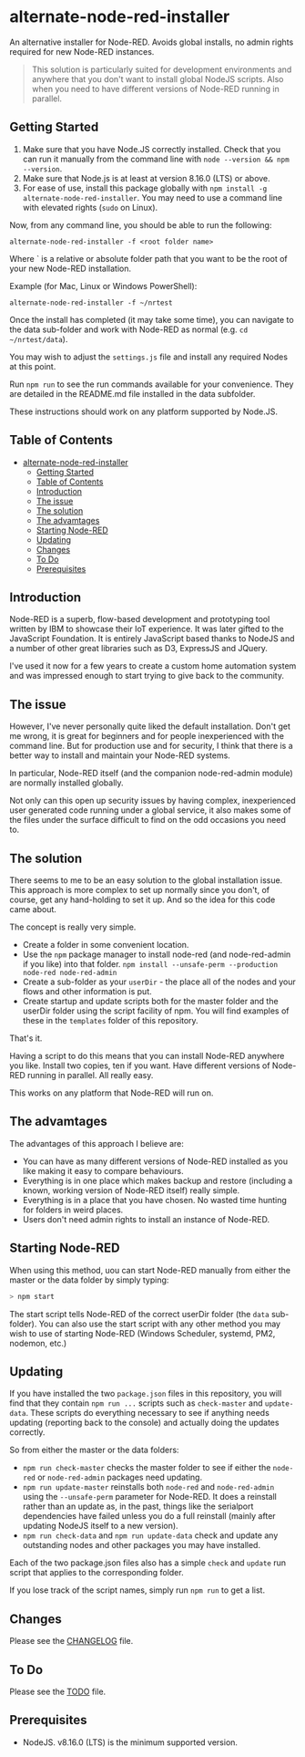 # alternate-node-red-installer
An alternative installer for Node-RED. Avoids global installs, no admin rights required for new Node-RED instances.

> This solution is particularly suited for development environments and anywhere that you don't want to install global NodeJS scripts. Also when you need to have different versions of Node-RED running in parallel.

## Getting Started

1. Make sure that you have Node.JS correctly installed. Check that you can run it manually from the command line with `node --version && npm --version`.
2. Make sure that Node.js is at least at version 8.16.0 (LTS) or above.
3. For ease of use, install this package globally with `npm install -g alternate-node-red-installer`. You may need to use a command line with elevated rights (`sudo` on Linux).

Now, from any command line, you should be able to run the following:

```
alternate-node-red-installer -f <root folder name>
```

Where <root folder name>` is a relative or absolute folder path that you want to be the root of your new Node-RED installation.

Example (for Mac, Linux or Windows PowerShell):

```
alternate-node-red-installer -f ~/nrtest
```

Once the install has completed (it may take some time), you can navigate to the data sub-folder and work with Node-RED as normal (e.g. `cd ~/nrtest/data`).

You may wish to adjust the `settings.js` file and install any required Nodes at this point.

Run `npm run` to see the run commands available for your convenience. They are detailed in the README.md file installed in the data subfolder.

These instructions should work on any platform supported by Node.JS.

## Table of Contents

<!-- TOC -->

* [alternate-node-red-installer](#alternate-node-red-installer)
  * [Getting Started](#getting-started)
  * [Table of Contents](#table-of-contents)
  * [Introduction](#introduction)
  * [The issue](#the-issue)
  * [The solution](#the-solution)
  * [The advamtages](#the-advamtages)
  * [Starting Node-RED](#starting-node-red)
  * [Updating](#updating)
  * [Changes](#changes)
  * [To Do](#to-do)
  * [Prerequisites](#prerequisites)

<!-- /TOC -->

## Introduction

Node-RED is a superb, flow-based development and prototyping tool written by IBM to showcase their IoT experience.
It was later gifted to the JavaScript Foundation. It is entirely JavaScript based thanks to NodeJS and a number
of other great libraries such as D3, ExpressJS and JQuery.

I've used it now for a few years to create a custom home automation system and was impressed enough to start trying
to give back to the community.

## The issue

However, I've never personally quite liked the default installation. Don't get me wrong, it is great for beginners
and for people inexperienced with the command line. But for production use and for security, I think that there
is a better way to install and maintain your Node-RED systems.

In particular, Node-RED itself (and the companion node-red-admin module) are normally installed globally.

Not only can this open up security issues by having complex, inexperienced user generated code running under a global
service, it also makes some of the files under the surface difficult to find on the odd occasions you need to.

## The solution

There seems to me to be an easy solution to the global installation issue. This approach is more complex to set up
normally since you don't, of course, get any hand-holding to set it up. And so the idea for this code came about.

The concept is really very simple.

* Create a folder in some convenient location.
* Use the `npm` package manager to install node-red (and node-red-admin if you like) into that folder. `npm install --unsafe-perm --production node-red node-red-admin`
* Create a sub-folder as your `userDir` - the place all of the nodes and your flows and other information is put.
* Create startup and update scripts both for the master folder and the userDir folder using the script facility of npm.
  You will find examples of these in the `templates` folder of this repository.

That's it.

Having a script to do this means that you can install Node-RED anywhere you like. Install two copies, ten if you want.
Have different versions of Node-RED running in parallel. All really easy.

This works on any platform that Node-RED will run on.

## The advamtages

The advantages of this approach I believe are:

- You can have as many different versions of Node-RED installed as you like making it easy to compare behaviours.
- Everything is in one place which makes backup and restore (including a known, working version of Node-RED itself) really simple.
- Everything is in a place that you have chosen. No wasted time hunting for folders in weird places.
- Users don't need admin rights to install an instance of Node-RED.

## Starting Node-RED

When using this method, uou can start Node-RED manually from either the master or the data folder by simply typing:

```bash
> npm start
```

The start script tells Node-RED of the correct userDir folder (the `data` sub-folder). You can also use the
start script with any other method you may wish to use of starting Node-RED (Windows Scheduler, systemd, PM2, nodemon, etc.)

## Updating

If you have installed the two `package.json` files in this repository, you will find that they contain `npm run ...`
scripts such as `check-master` and `update-data`. These scripts do everything necessary to see if anything needs
updating (reporting back to the console) and actually doing the updates correctly.

So from either the master or the data folders:

* `npm run check-master` checks the master folder to see if either the `node-red` or `node-red-admin` packages need updating.
* `npm run update-master` reinstalls both `node-red` and `node-red-admin` using the `--unsafe-perm` parameter for Node-RED.
    It does a reinstall rather than an update as, in the past, things like the serialport dependencies have failed
    unless you do a full reinstall (mainly after updating NodeJS itself to a new version).
* `npm run check-data` and `npm run update-data` check and update any outstanding nodes and other packages you may have installed.

Each of the two package.json files also has a simple `check` and `update` run script that applies to the corresponding folder.

If you lose track of the script names, simply run `npm run` to get a list.

## Changes

Please see the [CHANGELOG](./CHANGELOG.md) file.

## To Do

Please see the [TODO](./TODO.md) file.

## Prerequisites

* NodeJS. v8.16.0 (LTS) is the minimum supported version.
